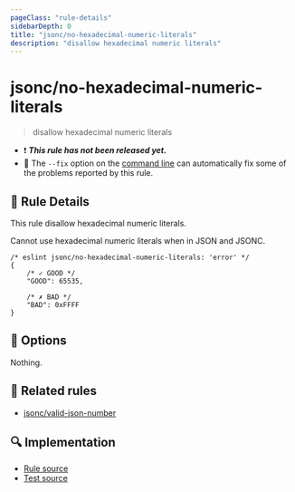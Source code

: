 ```yaml
---
pageClass: "rule-details"
sidebarDepth: 0
title: "jsonc/no-hexadecimal-numeric-literals"
description: "disallow hexadecimal numeric literals"
---
```

# jsonc/no-hexadecimal-numeric-literals

> disallow hexadecimal numeric literals

- :exclamation: <badge text="This rule has not been released yet." vertical="middle" type="error"> ***This rule has not been released yet.*** </badge>
- :wrench: The `--fix` option on the [command line](https://eslint.org/docs/user-guide/command-line-interface#fixing-problems) can automatically fix some of the problems reported by this rule.

## :book: Rule Details

This rule disallow hexadecimal numeric literals.

Cannot use hexadecimal numeric literals when in JSON and JSONC.

<eslint-code-block fix>

<!-- eslint-skip -->

```json5
/* eslint jsonc/no-hexadecimal-numeric-literals: 'error' */
{
    /* ✓ GOOD */
    "GOOD": 65535,

    /* ✗ BAD */
    "BAD": 0xFFFF
}
```

</eslint-code-block>

## :wrench: Options

Nothing.

## :couple: Related rules

- [jsonc/valid-json-number]

[jsonc/valid-json-number]: ./valid-json-number.md

## :mag: Implementation

- [Rule source](https://github.com/ota-meshi/eslint-plugin-jsonc/blob/master/lib/rules/no-hexadecimal-numeric-literals.ts)
- [Test source](https://github.com/ota-meshi/eslint-plugin-jsonc/blob/master/tests/lib/rules/no-hexadecimal-numeric-literals.ts)
